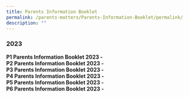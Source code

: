 ```yaml
---
title: Parents Information Booklet
permalink: /parents-matters/Parents-Information-Booklet/permalink/
description: ""
---
```



### **2023**

**P1 Parents Information Booklet 2023 -**[](/files/Parents%20Matter/Info(T&L)/2023/Primary%201%20Parents%20Information%20Booklet%202023.pdf)
<br>**P2 Parents Information Booklet 2023 -**[](/files/Parents%20Matter/Info(T&L)/2023/Primary%202%20Parents%20Information%20Booklet%202023.pdf)
<br>**P3 Parents Information Booklet 2023 -**[](/files/Parents%20Matter/Info(T&L)/2023/Primary%203%20Parents%20Information%20Booklet%202023.pdf)
<br>**P4 Parents Information Booklet 2023 -**[](/files/Parents%20Matter/Info(T&L)/2023/Primary%204%20Parents%20Information%20Booklet%202023.pdf)
<br>**P5 Parents Information Booklet 2023 -**[](/files/Parents%20Matter/Info(T&L)/2023/Primary%205%20Parents%20Information%20Booklet%202023.pdf)
<br>**P6 Parents Information Booklet 2023 -**[](/files/Parents%20Matter/Info(T&L)/2023/Primary%206%20Parents%20Information%20Booklet%202023.pdf)